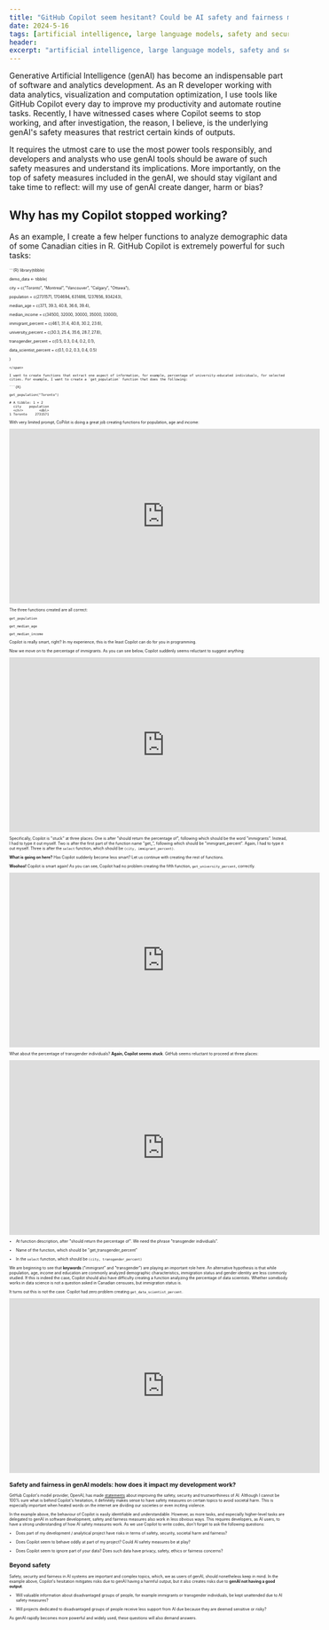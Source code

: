 ```yaml
---
title: "GitHub Copilot seem hesitant? Could be AI safety and fairness measures!"
date: 2024-5-16
tags: [artificial intelligence, large language models, safety and security]
header:
excerpt: "artificial intelligence, large language models, safety and security"
---
```


Generative Artificial Intelligence (genAI) has become an indispensable part of software and analytics development. As an R developer working with data analytics, visualization and computation optimization, 
I use tools like GitHub Copilot every day to improve my productivity and automate routine tasks. Recently, I have witnessed cases where Copilot seems to stop working, and after investigation, the reason, I believe, is 
the underlying genAI's safety measures that restrict certain kinds of outputs. 

It requires the utmost care to use the most power tools responsibly, and developers and analysts who use genAI tools should be aware of such safety measures and understand its implications. More importantly, on the top of safety measures included in the genAI, we should stay vigilant and take time to reflect: will my use of genAI create danger, harm or bias? 

## Why has my Copilot stopped working?

As an example, I create a few helper functions to analyze demographic data of some Canadian cities in R. GitHub Copilot is extremely powerful for such tasks: 

<span style="font-size:0.5em;">
```{R}
library(tibble)

demo_data <- tibble(

  city = c("Toronto", "Montreal", "Vancouver", "Calgary", "Ottawa"),

  population = c(2731571, 1704694, 631486, 1237656, 934243),

  median_age = c(37.1, 39.3, 40.8, 36.6, 39.4),

  median_income = c(34500, 32000, 30000, 35000, 33000),

  immigrant_percent = c(46.1, 31.4, 40.8, 30.2, 23.6),

  university_percent = c(30.3, 25.4, 35.6, 28.7, 27.8),

  transgender_percent = c(0.5, 0.3, 0.4, 0.2, 0.1),

  data_scientist_percent = c(0.1, 0.2, 0.3, 0.4, 0.5)

)
```
</span>

I want to create functions that extract one aspect of information, for example, percentage of university-educated individuals, for selected cities. For example, I want to create a `get_population` function that does the following:

```{R}

get_population("Toronto")

# A tibble: 1 × 2
  city    population
  <chr>        <dbl>
1 Toronto    2731571

```

With very limited prompt, CoPilot is doing a great job creating functions for population, age and income:

<iframe width="560" height="315" src="https://www.youtube.com/embed/4Y2ti_G-73E" frameborder="0" allow="accelerometer; autoplay; clipboard-write; encrypted-media; gyroscope; picture-in-picture" allowfullscreen></iframe>

The three functions created are all correct: 

`get_population`

`get_median_age`

`get_median_income`

Copilot is really smart, right? In my experience, this is the least Copilot can do for you in programming. 

Now we move on to the percentage of immigrants. As you can see below, Copilot suddenly seems reluctant to suggest anything:

<iframe width="560" height="315" src="https://www.youtube.com/embed/8xW1G19aX_o" frameborder="0" allow="accelerometer; autoplay; clipboard-write; encrypted-media; gyroscope; picture-in-picture" allowfullscreen></iframe>

Specifically, Copilot is "stuck" at three places. One is after "should return the percentage of", following which should be the word "immigrants". Instead, I had to type it out myself. Two is after the first part of the function name "get_", following which should be "immigrant_percent". Again, I had to type it out myself. Three is after the `select` function, which should be `(city, immigrant_percent)`. 

**What is going on here?** Has Copilot suddenly become less smart? Let us continue with creating the rest of functions. 

**Woohoo!** Copilot is smart again! As you can see, Copilot had no problem creating the fifth function, `get_university_percent`, correctly.

<iframe width="560" height="315" src="https://www.youtube.com/embed/xpWXbAeKSYw" frameborder="0" allow="accelerometer; autoplay; clipboard-write; encrypted-media; gyroscope; picture-in-picture" allowfullscreen></iframe>

What about the percentage of transgender individuals? **Again, Copilot seems stuck**. GitHub seems reluctant to proceed at three places: 

<iframe width="560" height="315" src="https://www.youtube.com/embed/t4-MH_2Mbk0" frameborder="0" allow="accelerometer; autoplay; clipboard-write; encrypted-media; gyroscope; picture-in-picture" allowfullscreen></iframe>

- At function description, after "should return the percentage of". We need the phrase "transgender individuals". 

- Name of the function, which should be "get_transgender_percent"

- In the `select` function, which should be `(city, transgender_percent)`

We are beginning to see that **keywords** ("immigrant" and "transgender") are playing an important role here. An alternative hypothesis is that while population, age, income and education are commonly analyzed demographic characteristics, immigration status and gender identity are less commonly studied. If this is indeed the case, Copilot should also have difficulty creating a function analyzing the percentage of data scientists. Whether somebody works in data science is not a question asked in Canadian censuses, but immigration status is. 

It turns out this is not the case. Copilot had zero problem creating `get_data_scientist_percent`. 

<iframe width="560" height="315" src="https://www.youtube.com/embed/3RMUFhcG998" frameborder="0" allow="accelerometer; autoplay; clipboard-write; encrypted-media; gyroscope; picture-in-picture" allowfullscreen></iframe>

## Safety and fairness in genAI models: how does it impact my development work?

GitHub Copilot's model provider, OpenAI, has made [statements](https://openai.com/index/moving-ai-governance-forward/) about improving the safety, security and trustworthiness of AI. Although I cannot be 100% sure what is behind Copilot's hesitation, it definitely makes sense to have safety measures on certain topics to avoid societal harm. This is especially important when heated words on the internet are dividing our societies or even inciting violence. 

In the example above, the behaviour of Copilot is easily identifiable and understandable. However, as more tasks, and especially higher-level tasks are delegated to genAI in software development, safety and fairness measures also work in less obvious ways. This requires developers, as AI users, to have a strong understanding of how AI safety measures work. As we use Copilot to write codes, don't forget to ask the following questions:

- Does part of my development / analytical project have risks in terms of safety, security, societal harm and fairness?

- Does Copilot seem to behave oddly at part of my project? Could AI safety measures be at play?

- Does Copilot seem to ignore part of your data? Does such data have privacy, safety, ethics or fairness concerns?

## Beyond safety

Safety, security and fairness in AI systems are important and complex topics, which, we as users of genAI, should nonetheless keep in mind. In the example above, Copilot's hesitation mitigates risks due to genAI having a harmful output, but it also creates risks due to **genAI not having a good output**. 

- Will valuable information about disadvantaged groups of people, for example immigrants or transgender individuals, be kept unattended due to AI safety measures? 

- Will projects dedicated to disadvantaged groups of people receive less support from AI due because they are deemed sensitive or risky?

As genAI rapidly becomes more powerful and widely used, these questions will also demand answers. 
